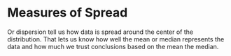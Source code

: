 # Measures of Spread
Or dispersion tell us how data is spread around the center of the distribution. 
That lets us know how well the mean or median represents the data and how much we trust conclusions based on the mean the median.
